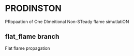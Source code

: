 # PRODINSTON
PRopaation of One DImeitional Non-STeady flame simutlatiON

## flat_flame branch
Flat flame propagation
